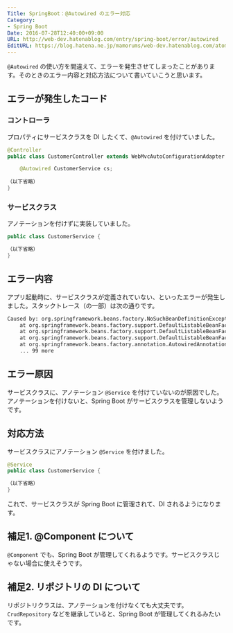 ```yaml
---
Title: SpringBoot：@Autowired のエラー対応
Category:
- Spring Boot
Date: 2016-07-28T12:40:00+09:00
URL: http://web-dev.hatenablog.com/entry/spring-boot/error/autowired
EditURL: https://blog.hatena.ne.jp/mamorums/web-dev.hatenablog.com/atom/entry/10328749687178774603
---
```


`@Autowired` の使い方を間違えて、エラーを発生させてしまったことがあります。そのときのエラー内容と対応方法について書いていこうと思います。


## エラーが発生したコード
### コントローラ
プロパティにサービスクラスを DI したくて、`@Autowired` を付けていました。

```java
@Controller
public class CustomerController extends WebMvcAutoConfigurationAdapter {

    @Autowired CustomerService cs;
    
（以下省略）
}
```

### サービスクラス
アノテーションを付けずに実装していました。

```java
public class CustomerService {

（以下省略）
}
```

## エラー内容
アプリ起動時に、サービスクラスが定義されていない、といったエラーが発生しました。スタックトレース（の一部）は次の通りです。

```txt
Caused by: org.springframework.beans.factory.NoSuchBeanDefinitionException: No qualifying bean of type [hello.service.CustomerService] found for dependency: expected at least 1 bean which qualifies as autowire candidate for this dependency. Dependency annotations: {@org.springframework.beans.factory.annotation.Autowired(required=true)}
	at org.springframework.beans.factory.support.DefaultListableBeanFactory.raiseNoSuchBeanDefinitionException(DefaultListableBeanFactory.java:1301)
	at org.springframework.beans.factory.support.DefaultListableBeanFactory.doResolveDependency(DefaultListableBeanFactory.java:1047)
	at org.springframework.beans.factory.support.DefaultListableBeanFactory.resolveDependency(DefaultListableBeanFactory.java:942)
	at org.springframework.beans.factory.annotation.AutowiredAnnotationBeanPostProcessor$AutowiredFieldElement.inject(AutowiredAnnotationBeanPostProcessor.java:533)
	... 99 more	
```


## エラー原因
サービスクラスに、アノテーション `@Service` を付けていないのが原因でした。アノテーションを付けないと、Spring Boot がサービスクラスを管理しないようです。


## 対応方法
サービスクラスにアノテーション `@Service` を付けました。

```java
@Service
public class CustomerService {

（以下省略）
}
```

これで、サービスクラスが Spring Boot に管理されて、DI されるようになります。


## 補足1. @Component について
`@Component` でも、Spring Boot が管理してくれるようです。サービスクラスじゃない場合に使えそうです。


## 補足2. リポジトリの DI について
リポジトリクラスは、アノテーションを付けなくても大丈夫です。`CrudRepository` などを継承していると、Spring Boot が管理してくれるみたいです。
